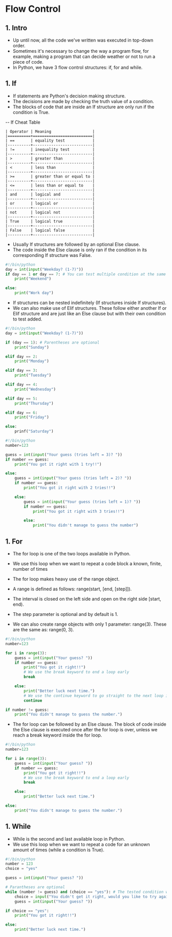 # Flow Control

## 1. Intro

- Up until now, all the code we've written was executed in top-down order.
- Sometimes it's necessary to change the way a program flow, for example, making a program that can decide weather or not to run a piece of code.
- In Python, we have 3 flow control structures: if, for and while.


## 1. If

- If statements are Python's decision making structure.
- The decisions are made by checking the truth value of a condition.
- The blocks of code that are inside an If structure are only run if the condition is True.


-- If Cheat Table
```
| Operator | Meaning                  |
|==========+==========================|
| ==       | equality test            |
|----------+--------------------------|
| !=       | inequality test          |
|----------+--------------------------|
| >        | greater than             |
|----------+--------------------------|
| <        | less than                |
|----------+--------------------------|
| >=       | greater than or equal to |
|----------+--------------------------|
| <=       | less than or equal to    |
|----------+--------------------------|
| and      | logical and              |
|----------+--------------------------|
| or       | logical or               |
|----------+--------------------------|
| not      | logical not              |
|----------+--------------------------|
| True     | logical true             |
|----------+--------------------------|
| False    | logical false            |
|----------+--------------------------|
```

- Usually If structures are followed by an optional Else clause.
- The code inside the Else clause is only ran if the condition in its corresponding If structure was False.

```python
#!/bin/python
day = int(input("Weekday? (1-7)"))
if day == 1 or day == 7: # You can test multiple condition at the same time
	print("Weekend")

else:
	print("Work day")
```

- If structures can be nested indefinitely (If structures inside If structures).
- We can also make use of Elif structures. These follow either another If or Elif structure and are just like an Else clause but with their own condition to test added.

```python
#!/bin/python
day = int(input("Weekday? (1-7)"))

if (day == 1): # Parentheses are optional
	print("Sunday")

elif day == 2:
	print("Monday")

elif day == 3:
	print("Tuesday")

elif day == 4:
	print("Wednesday")

elif day == 5:
	print("Thursday")

elif day == 6:
	print("Friday")

else:
	prinf("Saturday")
```

```python
#!/bin/python
number=123

guess = int(input("Your guess (tries left = 3)? "))
if number == guess:
	print("You got it right with 1 try!!")

else:
	guess = int(input("Your guess (tries left = 2)? "))
	if number == guess:
		print("You got it right with 2 tries!!")

	else:
		guess = int(input("Your guess (tries left = 1)? "))
		if number == guess:
			print("You got it right with 3 tries!!")

		else:
			print("You didn't manage to guess the number")
```


## 1. For
- The for loop is one of the two loops available in Python.
- We use this loop when we want to repeat a code block a known, finite, number of times
- The for loop makes heavy use of the range object.

- A range is defined as follows: range(start, [end, [step]]).
- The interval is closed on the left side and open on the right side [start, end).
- The step parameter is optional and by default is 1.
- We can also create range objects with only 1 parameter: range(3). These are the same as: range(0, 3).

```python
#!/bin/python
number=123

for i in range(3):
	guess = int(input("Your guess? "))
	if number == guess:
		print("You got it right!!")
		# We use the break keyword to end a loop early
		break

	else:
		print("Better luck next time.")
		# We use the continue keyword to go straight to the next loop iteration (just wanted to show it in this case)
		continue

if number != guess:
	print("You didn't manage to guess the number.")
```

- The for loop can be followed by an Else clause. The block of code inside the Else clause is executed once after the for loop is over, unless we reach a break keyword inside the for loop.

```python
#!/bin/python
number=123

for i in range(3):
	guess = int(input("Your guess? "))
	if number == guess:
		print("You got it right!!")
		# We use the break keyword to end a loop early
		break

	else:
		print("Better luck next time.")

else:
	print("You didn't manage to guess the number.")
```


## 1. While
- While is the second and last available loop in Python.
- We use this loop when we want to repeat a code for an unknown amount of times (while a condition is True).

```python
#!/bin/python
number = 123
choice = "yes"

guess = int(input("Your guess? "))

# Parantheses are optional
while (number != guess) and (choice == "yes"): # The tested condition works the same as in the If structure
	choice = input("You didn't get it right, would you like to try again? (yes/no) ")
	guess = int(input("Your guess? "))

if choice == "yes":
	print("You got it right!!")

else:
	print("Better luck next time.")
```

